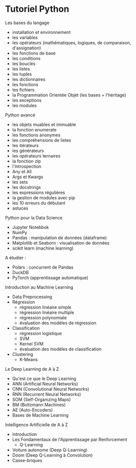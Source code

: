 # Tutoriel Python


Les bases du langage
- installation et environnement
- les variables
- les opérateurs (mathématiques, logiques, de comparaison, d'assignation)
- les fonctions de base
- les conditions
- les boucles
- les listes
- les tuples
- les dictionnaires
- les fonctions
- les fichiers
- la Programmation Orientée Objet (les bases + l'héritage)
- les exceptions
- les modules

Python avancé
- les objets muables et immuable
- la fonction enumerate
- les fonctions anonymes
- les compréhensions de listes
- les itérateurs
- les générateurs
- les opérateurs ternaires
- la fonction zip
- l'introspection
- Any et All
- Args et Kwargs
- les sets
- les docstrings
- les expressions régulières
- la gestion de modules avec pip
- les 10 erreurs du débutant
- astuces

Python pour la Data Science
- Jupyter Notebbok
- NumPy
- Pandas : manipulation de données (dataframe)
- Matplotlib et Seaborn : visualisation de données
- scikit learn (machine learning)

A étudier :
- Polars : concurrent de Pandas
- DuckDB
- PyTorch (apprentissage automatique)

Introduction au Machine Learning
- Data Preprocessing
- Régression
    - régression linéaire simple
    - régression linéaire multiple
    - régression polynomiale
    - évaluation des modèles de régression
- Classification
    - régression logistique
    - SVM
    - Kernel SVM
    - évaluation des modèles de classification
- Clustering
    - K-Means

Le Deep Learning de A à Z
- Qu'est ce que le Deep Learning
- ANN (Artificial Neural Networks)
- CNN (Convolutional Neural Networks)
- RNN (Recurrent Neural Networks)
- SOM (Self-Organizing Maps) 
- BM (Boltzmann Machines)
- AE (Auto-Encoders) 
- Bases de Machine Learning

Intelligence Artificielle de A à Z
- Introduction
- Les Fondamentaux de l'Apprentissage par Renforcement
    - Q-Learning
- Voiture autonome (Deep Q-Learning)
- Doom (Deep Q-Learning à Convolution)
- Casse-briques
